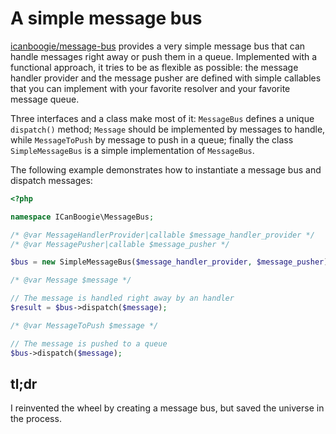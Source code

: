 # A simple message bus

[icanboogie/message-bus][] provides a very simple message bus that can handle messages right away or
push them in a queue. Implemented with a functional approach, it tries to be as flexible as
possible: the message handler provider and the message pusher are defined with simple callables that
you can implement with your favorite resolver and your favorite message queue.

Three interfaces and a class make most of it: `MessageBus` defines a unique `dispatch()` method;
`Message` should be implemented by messages to handle, while `MessageToPush` by message to push in a
queue; finally the class `SimpleMessageBus` is a simple implementation of `MessageBus`.

The following example demonstrates how to instantiate a message bus and dispatch messages:

```php
<?php

namespace ICanBoogie\MessageBus;

/* @var MessageHandlerProvider|callable $message_handler_provider */
/* @var MessagePusher|callable $message_pusher */

$bus = new SimpleMessageBus($message_handler_provider, $message_pusher);

/* @var Message $message */

// The message is handled right away by an handler
$result = $bus->dispatch($message);

/* @var MessageToPush $message */

// The message is pushed to a queue
$bus->dispatch($message);
```





## tl;dr

I reinvented the wheel by creating a message bus, but saved the universe in the process.





[icanboogie/message-bus]: https://github.com/ICanBoogie/MessageBus/
